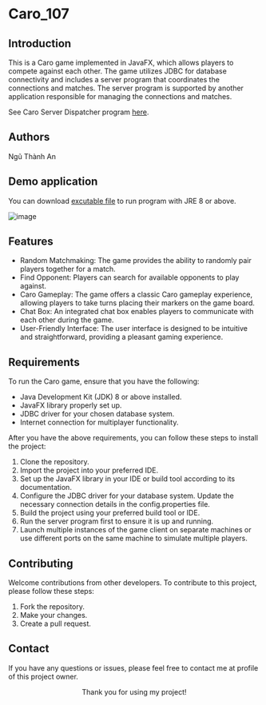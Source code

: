 # Caro_107
<h2>Introduction</h2>
<p>This is a Caro game implemented in JavaFX, which allows players to compete against each other. The game utilizes JDBC for database connectivity and includes a server program that coordinates the connections and matches. The server program is supported by another application responsible for managing the connections and matches.</p>

See Caro Server Dispatcher program [here](https://github.com/antoo05-11/CaroServerDispatcher).

<h2> Authors</h2>
<p> Ngũ Thành An </p>

<h2>Demo application</h2>

You can download [excutable file](https://drive.google.com/file/d/1JsiBCbQbO5Bvlo1YNVb-W6de5s1p4pEk/view?usp=share_link) to run program with JRE 8 or above.

![image](https://github.com/antoo05-11/Caro_107/assets/92411733/a6de2015-d22b-4a9d-a767-6b172144b6cf)

<h2>Features</h2>
<ul>
 <li>Random Matchmaking: The game provides the ability to randomly pair players together for a match.</li>
 <li>Find Opponent: Players can search for available opponents to play against.</li>
 <li>Caro Gameplay: The game offers a classic Caro gameplay experience, allowing players to take turns placing their markers on the game board.</li>
 <li>Chat Box: An integrated chat box enables players to communicate with each other during the game.</li>
 <li>User-Friendly Interface: The user interface is designed to be intuitive and straightforward, providing a pleasant gaming experience.</li>
</ul>

<h2>Requirements</h2>
To run the Caro game, ensure that you have the following:
<ul>
<li>Java Development Kit (JDK) 8 or above installed.</li>
<li>JavaFX library properly set up.</li>
<li>JDBC driver for your chosen database system.</li>
<li>Internet connection for multiplayer functionality.</li>
</ul>

<p>After you have the above requirements, you can follow these steps to install the project:</p>

<ol>
  <li>Clone the repository.</li>
  <li>Import the project into your preferred IDE.</li>
 <li> Set up the JavaFX library in your IDE or build tool according to its documentation.</li>
<li>Configure the JDBC driver for your database system. Update the necessary connection details in the config.properties file.</li>
<li>Build the project using your preferred build tool or IDE.</li>
<li>Run the server program first to ensure it is up and running.</li>
<li>Launch multiple instances of the game client on separate machines or use different ports on the same machine to simulate multiple players.</li>
</ol>

<h2>Contributing</h2>

<p>Welcome contributions from other developers. To contribute to this project, please follow these steps:</p>

<ol>
  <li>Fork the repository.</li>
  <li>Make your changes.</li>
  <li>Create a pull request.</li>
</ol>

<h2>Contact</h2>

<p>If you have any questions or issues, please feel free to contact me at profile of this project owner.</p>

<p align="center">Thank you for using my project!</p>
